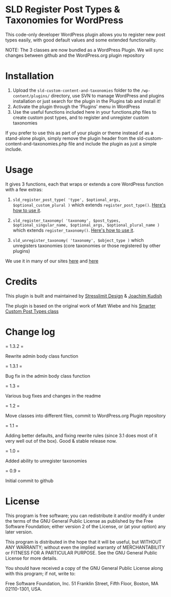 # SLD Register Post Types & Taxonomies for WordPress

This code-only developer WordPress plugin allows you to register new post types easily, with good default values and some extended functionality.

NOTE: The 3 classes are now bundled as a WordPress Plugin. We will sync changes between github and the WordPress.org plugin repository 

# Installation

1. Upload the `sld-custom-content-and-taxonomies` folder to the `/wp-content/plugins/` directory, use SVN to manage WordPress and plugins installation or just search for the plugin in the Plugins tab and install it!
2. Activate the plugin through the 'Plugins' menu in WordPress
3. Use the useful functions included here in your functions.php files to create custom post types, and to register and unregister custom taxonomies

If you prefer to use this as part of your plugin or theme instead of as a stand-alone plugin, simply remove the plugin header from the sld-custom-content-and-taxonomies.php file and include the plugin as just a simple include.

# Usage

It gives 3 functions, each that wraps or extends a core WordPress function with a few extras:

1. `sld_register_post_type( 'type', $optional_args, $optional_custom_plural )` which extends `register_post_type()`. [Here's how to use it](https://gist.github.com/1338686).


2. `sld_register_taxonomy( 'taxonomy', $post_types, $optional_singular_name, $optional_args, $optional_plural_name )` which extends `register_taxonomy()`. [Here's how to use it](https://gist.github.com/1338692).

3. `sld_unregister_taxonomy( 'taxonomy', $object_type )` which unregisters taxonomies (core taxonomies or those registered by other plugins)

We use it in many of our sites [here](http://stresslimitdesign.com) and [here](http://jkudish.com)

# Credits

This plugin is built and maintained by [Stresslimit Design](http://stresslimitdesign.com/about-our-wordpress-expertise "Stresslimit Design") & [Joachim Kudish](http://jkudish.com "Joachim Kudish")

The plugin is based on the original work of Matt Wiebe and his [Smarter Custom Post Types class](http://somadesign.ca/projects/smarter-custom-post-types/ "Smarter Custom Post Types class")

# Change log

= 1.3.2 =

Rewrite admin body class function


= 1.3.1 =

Bug fix in the admin body class function

= 1.3 =

Various bug fixes and changes in the readme

= 1.2 =

Move classes into different files, commit to WordPress.org Plugin repository

= 1.1 =

Adding better defaults, and fixing rewrite rules (since 3.1 does most of it very well out of the box). Good & stable release now.

= 1.0 =

Added ability to unregister taxonomies

= 0.9 =

Initial commit to github

# License

This program is free software; you can redistribute it and/or modify it under the terms of the GNU General Public License as published by the Free Software Foundation; either version 2 of the License, or (at your option) any later version.

This program is distributed in the hope that it will be useful, but WITHOUT ANY WARRANTY; without even the implied warranty of MERCHANTABILITY or FITNESS FOR A PARTICULAR PURPOSE.  See the GNU General Public License for more details.

You should have received a copy of the GNU General Public License along with this program; if not, write to:

Free Software Foundation, Inc.
51 Franklin Street, Fifth Floor,
Boston, MA
02110-1301, USA.